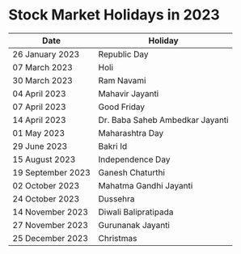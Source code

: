# Stock Market Holidays in 2023

| Date              | Holiday                         |
|-------------------|---------------------------------|
| 26 January 2023   | Republic Day                    |
| 07 March 2023     | Holi                            |
| 30 March 2023     | Ram Navami                      |
| 04 April 2023     | Mahavir Jayanti                 |
| 07 April 2023     | Good Friday                     |
| 14 April 2023     | Dr. Baba Saheb Ambedkar Jayanti |
| 01 May 2023       | Maharashtra Day                 |
| 29 June 2023      | Bakri Id                        |
| 15 August 2023    | Independence Day                |
| 19 September 2023 | Ganesh Chaturthi                |
| 02 October 2023   | Mahatma Gandhi Jayanti          |
| 24 October 2023   | Dussehra                        |
| 14 November 2023  | Diwali Balipratipada            |
| 27 November 2023  | Gurunanak Jayanti               |
| 25 December 2023  | Christmas                       |

